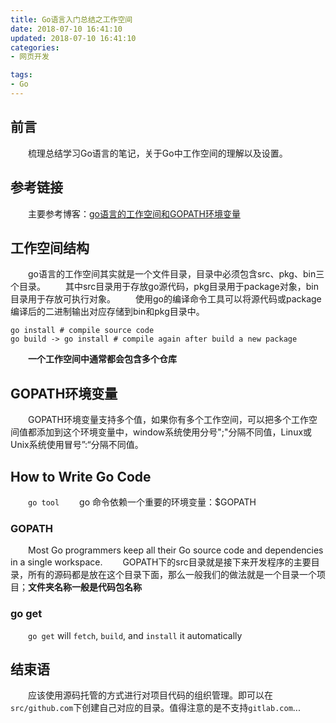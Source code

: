 ```yaml
---
title: Go语言入门总结之工作空间
date: 2018-07-10 16:41:10
updated: 2018-07-10 16:41:10
categories:
- 网页开发

tags:
- Go
---
```

## 前言
&emsp;&emsp;梳理总结学习Go语言的笔记，关于Go中工作空间的理解以及设置。

<!-- more -->
## 参考链接
&emsp;&emsp;主要参考博客：[go语言的工作空间和GOPATH环境变量](http://lib.csdn.net/article/go/34084)

## 工作空间结构
&emsp;&emsp;go语言的工作空间其实就是一个文件目录，目录中必须包含src、pkg、bin三个目录。
&emsp;&emsp;其中src目录用于存放go源代码，pkg目录用于package对象，bin目录用于存放可执行对象。
&emsp;&emsp;使用go的编译命令工具可以将源代码或package编译后的二进制输出对应存储到bin和pkg目录中。
```shell
go install # compile source code
go build -> go install # compile again after build a new package
```
&emsp;&emsp;**一个工作空间中通常都会包含多个仓库**

## GOPATH环境变量
&emsp;&emsp;GOPATH环境变量支持多个值，如果你有多个工作空间，可以把多个工作空间值都添加到这个环境变量中，window系统使用分号";"分隔不同值，Linux或Unix系统使用冒号”:“分隔不同值。

## How to Write Go Code
&emsp;&emsp;`go tool`
&emsp;&emsp;go 命令依赖一个重要的环境变量：$GOPATH
### GOPATH
&emsp;&emsp;Most Go programmers keep all their Go source code and dependencies in a single workspace.
&emsp;&emsp;GOPATH下的src目录就是接下来开发程序的主要目录，所有的源码都是放在这个目录下面，那么一般我们的做法就是一个目录一个项目；**文件夹名称一般是代码包名称**
### go get
&emsp;&emsp;`go get` will `fetch`, `build`, and `install` it automatically

## 结束语
&emsp;&emsp;应该使用源码托管的方式进行对项目代码的组织管理。即可以在`src/github.com`下创建自己对应的目录。值得注意的是不支持`gitlab.com`...